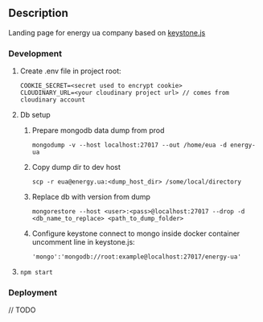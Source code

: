 ## Description
Landing page for energy ua company based on [keystone.js](https://www.keystonejs.com/)

### Development

1. Create .env file in project root:
    ```
    COOKIE_SECRET=<secret used to encrypt cookie>
    CLOUDINARY_URL=<your cloudinary project url> // comes from cloudinary account
    ```
2.  Db setup
    1) Prepare mongodb data dump from prod
 
        `mongodump -v --host localhost:27017 --out /home/eua -d energy-ua`
    2) Copy dump dir to dev host
        
        `scp -r eua@energy.ua:<dump_host_dir> /some/local/directory`
    3) Replace db with version from dump
    
        `mongorestore --host <user>:<pass>@localhost:27017 --drop -d <db_name_to_replace> <path_to_dump_folder>`

    4) Configure keystone connect to mongo inside docker container
        uncomment line in keystone.js:
        
        `'mongo':'mongodb://root:example@localhost:27017/energy-ua'`

3. `npm start`

### Deployment
// TODO
